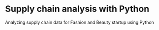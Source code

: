 # Supply chain analysis with Python
 Analyzing supply chain data for Fashion and Beauty startup using Python
